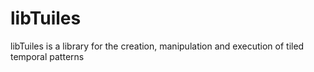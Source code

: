 libTuiles
=========

libTuiles is a library for the creation, manipulation and execution of tiled temporal patterns 

